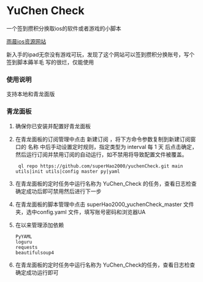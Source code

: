 # YuChen Check

一个签到攒积分换取ios的软件或者游戏的小脚本

[雨晨ios资源网站](https://yuchen.tonghuaios.com/)

新入手的ipad无奈没有游戏可玩，发现了这个网站可以签到攒积分换账号，写个签到脚本薅羊毛
写的很烂，仅能使用

### 使用说明

支持本地和青龙面版

### 青龙面板

1. 确保你已安装并配置好青龙面板
2. 在青龙面板的订阅管理中点击 新建订阅 ，将下方命令参数复制到新建订阅窗口的 名称 中后手动设置定时规则，指定类型为 interval
   每 1 天 后点击确定，然后运行订阅并禁用订阅的自动运行，如不禁用将导致配置文件被覆盖。

   ```angular2html
    ql repo https://github.com/superHao2000/yuchenCheck.git main utils|init utils|config master py|yaml
   ```

3. 在青龙面板的定时任务中运行名称为 YuChen_Check 的任务，查看日志检查确定成功后即可禁用然后进行下一步

4. 在青龙面板的脚本管理中点击 superHao2000_yuchenCheck_master 文件夹，选中config.yaml 文件，填写账号密码和浏览器UA

5. 在以来管理添加依赖
    ```
    PyYAML
   loguru
   requests
   beautifulsoup4
   ```
6. 在青龙面板的定时任务中运行名称为 YuChen_Check的任务，查看日志检查确定成功运行即可